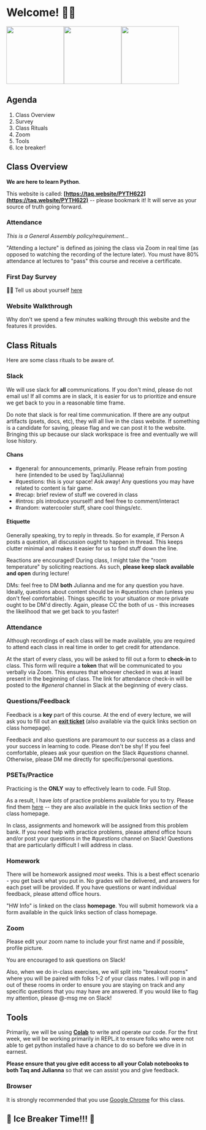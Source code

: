# Welcome! 👋👋

<img src="https://media.giphy.com/media/Tld8USHlpopYA/giphy.gif" height="150px" /><img src="https://media.giphy.com/media/Ftz07proVX6Rq/giphy.gif" height="150px" /><img src="https://media.giphy.com/media/xT5LMHxhOfscxPfIfm/giphy.gif" height="150px" />


## Agenda

1. Class Overview
2. Survey
3. Class Rituals
4. Zoom
5. Tools
6. Ice breaker!

## Class Overview

**We are here to learn Python**.

This website is called: **[https://taq.website/PYTH622](https://taq.website/PYTH622)** -- please bookmark it! It will serve as your source of truth going forward.

### Attendance

*This is a General Assembly policy/requirement...*

"Attending a lecture" is defined as joining the class via Zoom in real time (as opposed to watching the recording of the lecture later). You must have 80% attendance at lectures to "pass" this course and receive a certificate. 

### First Day Survey

🤩🤩
Tell us about yourself [here](https://docs.google.com/forms/d/1fFN7AUMimrB57olpkzWQLQefWBQWC56mEbOEayPZa5M/viewform?edit_requested=true)

### Website Walkthrough

Why don't we spend a few minutes walking through this website and the features it provides.

## Class Rituals

Here are some class rituals to be aware of.

### Slack

We will use slack for **all** communications. If you don't mind, please do not email us! If all comms are in slack, it is easier for us to prioritize and ensure we get back to you in a reasonable time frame.

Do note that slack is for real time communication. If there are any output artifacts (psets, docs, etc), they will all live in the class website. If something is a candidate for saving, please flag and we can post it to the website. Bringing this up because our slack workspace is free and eventually we will lose history.

#### Chans

* #general: for announcements, primarily. Please refrain from posting here (intended to be used by Taq/Julianna)
* #questions: this is your space! Ask away! Any questions you may have related to content is fair game.
* #recap: brief review of stuff we covered in class
* #intros: pls introduce yourself! and feel free to comment/interact
* #random: watercooler stuff, share cool things/etc.

#### Etiquette

Generally speaking, try to reply in threads. So for example, if Person A posts a question, all discussion ought to happen in thread. This keeps clutter minimal and makes it easier for us to find stuff down the line.

Reactions are encouraged! During class, I might take the "room temperature" by soliciting reactions. As such, **please keep slack available and open** during lecture!

DMs: feel free to DM **both** Julianna and me for any question you have. Ideally, questions about content should be in #questions chan (unless you don't feel comfortable). Things specific to your situation or more private ought to be DM'd directly. Again, please CC the both of us - this increases the likelihood that we get back to you faster!


### Attendance

Although recordings of each class will be made available, you are required to attend each class in real time in order to get credit for attendance. 

At the start of every class, you will be asked to fill out a form to **check-in** to class. This form will require a **token** that will be communicated to you verbally via Zoom. This ensures that whoever checked in was at least present in the beginning of class. The link for attendance check-in will be posted to the *#general* channel in Slack at the beginning of every class. 

### Questions/Feedback

Feedback is a **key** part of this course. At the end of every lecture, we will ask you to fill out an **[exit ticket](https://docs.google.com/forms/d/e/1FAIpQLSeSJGd8dypyY7azz3AyDNZ8t2zdUKDBi0Oz6UUD59gWIytxIQ/viewform)** (also available via the quick links section on class homepage).

Feedback and also questions are paramount to our success as a class and your success in learning to code. Please don't be shy! If you feel comfortable, pleaes ask your question on the Slack *#questions* channel. Otherwise, please DM me directly for specific/personal questions.

### PSETs/Practice

Practicing is the **ONLY** way to effectively learn to code. Full Stop.

As a result, I have _lots_ of practice problems available for you to try. Please find them [here](https://drive.google.com/drive/folders/1Lhh37bM0SOXgt8TnPb4U2R-t_e-XkIyc) -- they are also available in the quick links section of the class homepage.

In class, assignments and homework will be assigned from this problem bank. If you need help with practice problems, please attend office hours and/or post your questions in the *#questions* channel on Slack! Questions that are particularly difficult I will address in class.

### Homework

There will be homework assigned _most_ weeks. This is a best effect scenario - you get back what you put in. No grades will be delivered, and answers for each pset will be provided. If you have questions or want individual feedback, please attend office hours. 

"HW Info" is linked on the class **homepage**. You will submit homework via a form available in the quick links section of class homepage.

### Zoom

Please edit your zoom name to include your first name and if possible, profile picture.

You are encouraged to ask questions on Slack!

Also, when we do in-class exercises, we will split into "breakout rooms" where you will be paired with folks 1-2 of your class mates. I will pop in and out of these rooms in order to ensure you are staying on track and any specific questions that you may have are answered. If you would like to flag my attention, please @-msg me on Slack!

## Tools

Primarily, we will be using **[Colab](https://colab.research.google.com/notebooks/welcome.ipynb)** to write and operate our code. For the first week, we will be working primarily in REPL.it to ensure folks who were not able to get python installed have a chance to do so before we dive in in earnest.

**Please ensure that you give edit access to all your Colab notebooks to both Taq and Julianna** so that we can assist you and give feedback.

### Browser

It is strongly recommended that you use [Google Chrome](https://www.google.com/chrome/) for this class.

## 🧊 Ice Breaker Time!!! 🧊
